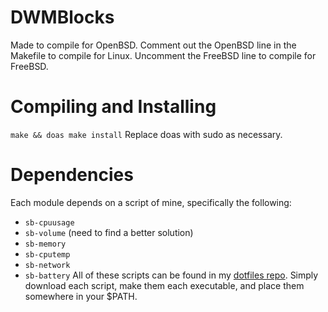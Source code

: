 # DWMBlocks
Made to compile for OpenBSD. Comment out the OpenBSD line in the Makefile to compile for Linux. Uncomment the FreeBSD line to compile for FreeBSD.

# Compiling and Installing
`make && doas make install`
Replace doas with sudo as necessary.

# Dependencies
Each module depends on a script of mine, specifically the following:
- `sb-cpuusage`
- `sb-volume` (need to find a better solution)
- `sb-memory`
- `sb-cputemp`
- `sb-network`
- `sb-battery`
All of these scripts can be found in my [dotfiles repo](/swindlesmccoop/not-just-dotfiles). Simply download each script, make them each executable, and place them somewhere in your $PATH.
